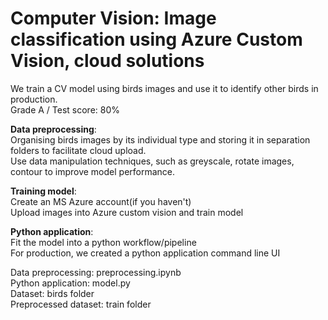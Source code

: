 # Computer Vision: Image classification using Azure Custom Vision, cloud solutions
We train a CV model using birds images and use it to identify other birds in production.  
Grade A / Test score: 80%  
  
**Data preprocessing**:  
Organising birds images by its individual type and storing it in separation folders to facilitate cloud upload.  
Use data manipulation techniques, such as greyscale, rotate images, contour to improve model performance.  
  
**Training model**:  
Create an MS Azure account(if you haven't)  
Upload images into Azure custom vision and train model  

**Python application**:  
Fit the model into a python workflow/pipeline  
For production, we created a python application command line UI  
  
  
Data preprocessing: preprocessing.ipynb  
Python application: model.py  
Dataset: birds folder  
Preprocessed dataset: train folder

